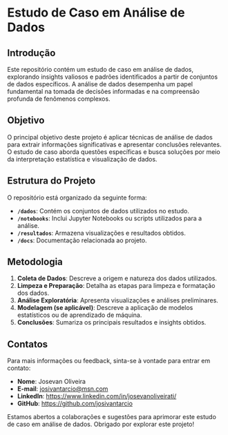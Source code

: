 # Estudo de Caso em Análise de Dados

## Introdução

Este repositório contém um estudo de caso em análise de dados, explorando insights valiosos e padrões identificados a partir de conjuntos de dados específicos. A análise de dados desempenha um papel fundamental na tomada de decisões informadas e na compreensão profunda de fenômenos complexos.

## Objetivo

O principal objetivo deste projeto é aplicar técnicas de análise de dados para extrair informações significativas e apresentar conclusões relevantes. O estudo de caso aborda questões específicas e busca soluções por meio da interpretação estatística e visualização de dados.

## Estrutura do Projeto

O repositório está organizado da seguinte forma:

- **`/dados`**: Contém os conjuntos de dados utilizados no estudo.
- **`/notebooks`**: Inclui Jupyter Notebooks ou scripts utilizados para a análise.
- **`/resultados`**: Armazena visualizações e resultados obtidos.
- **`/docs`**: Documentação relacionada ao projeto.

## Metodologia

1. **Coleta de Dados**: Descreve a origem e natureza dos dados utilizados.
2. **Limpeza e Preparação**: Detalha as etapas para limpeza e formatação dos dados.
3. **Análise Exploratória**: Apresenta visualizações e análises preliminares.
4. **Modelagem (se aplicável)**: Descreve a aplicação de modelos estatísticos ou de aprendizado de máquina.
5. **Conclusões**: Sumariza os principais resultados e insights obtidos.

## Contatos

Para mais informações ou feedback, sinta-se à vontade para entrar em contato:

- **Nome**: Josevan Oliveira
- **E-mail**: josivantarcio@msn.com
- **LinkedIn**: https://www.linkedin.com/in/josevanoliveirati/
- **GitHub**: https://github.com/josivantarcio

Estamos abertos a colaborações e sugestões para aprimorar este estudo de caso em análise de dados. Obrigado por explorar este projeto!
